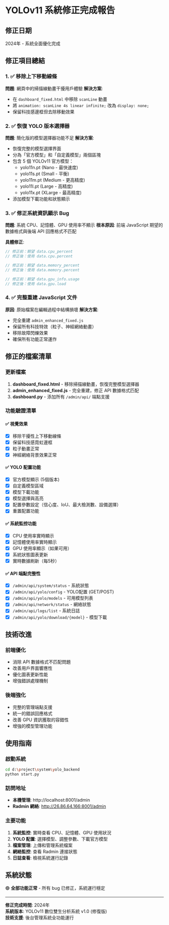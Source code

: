 # YOLOv11 系統修正完成報告

## 修正日期
2024年 - 系統全面優化完成

## 修正項目總結

### 1. ✅ 移除上下移動線條
**問題**: 網頁中的掃描線動畫干擾用戶體驗
**解決方案**:
- 在 `dashboard_fixed.html` 中移除 `scanLine` 動畫
- 將 `animation: scanLine 4s linear infinite;` 改為 `display: none;`
- 保留科技感邊框但去除移動效果

### 2. ✅ 恢復 YOLO 版本選擇器
**問題**: 簡化版的模型選擇器功能不足
**解決方案**:
- 恢復完整的模型選擇界面
- 分為「官方模型」和「自定義模型」兩個區塊
- 包含 5 個 YOLOv11 官方模型：
  - yolo11n.pt (Nano - 最快速度)
  - yolo11s.pt (Small - 平衡)
  - yolo11m.pt (Medium - 更高精度)
  - yolo11l.pt (Large - 高精度)
  - yolo11x.pt (XLarge - 最高精度)
- 添加模型下載功能和狀態顯示

### 3. ✅ 修正系統資訊顯示 Bug
**問題**: 系統 CPU、記憶體、GPU 使用率不顯示
**根本原因**: 前端 JavaScript 期望的數據格式與後端 API 回應格式不匹配

**具體修正**:
```javascript
// 修正前：期望 data.cpu_percent
// 修正後：使用 data.cpu.percent

// 修正前：期望 data.memory_percent  
// 修正後：使用 data.memory.percent

// 修正前：期望 data.gpu_info.usage
// 修正後：使用 data.gpu.load
```

### 4. ✅ 完整重建 JavaScript 文件
**原因**: 原始檔案在編輯過程中結構損壞
**解決方案**:
- 完全重建 `admin_enhanced_fixed.js`
- 保留所有科技特效（粒子、神經網絡動畫）
- 移除故障閃爍效果
- 確保所有功能正常運作

## 修正的檔案清單

### 更新檔案
1. **dashboard_fixed.html** - 移除掃描線動畫，恢復完整模型選擇器
2. **admin_enhanced_fixed.js** - 完全重建，修正 API 數據格式匹配
3. **dashboard.py** - 添加所有 `/admin/api/` 端點支援

### 功能驗證清單

#### ✅ 視覺效果
- [x] 移除干擾性上下移動線條
- [x] 保留科技感霓虹邊框
- [x] 粒子動畫正常
- [x] 神經網絡背景效果正常

#### ✅ YOLO 配置功能
- [x] 官方模型顯示 (5個版本)
- [x] 自定義模型區域
- [x] 模型下載功能
- [x] 模型選擇與高亮
- [x] 配置參數設定（信心度、IoU、最大檢測數、設備選擇）
- [x] 重置配置功能

#### ✅ 系統監控功能
- [x] CPU 使用率實時顯示
- [x] 記憶體使用率實時顯示  
- [x] GPU 使用率顯示（如果可用）
- [x] 系統狀態圖表更新
- [x] 實時數據刷新（每5秒）

#### ✅ API 端點完整性
- [x] `/admin/api/system/status` - 系統狀態
- [x] `/admin/api/yolo/config` - YOLO配置 (GET/POST)
- [x] `/admin/api/yolo/models` - 可用模型列表
- [x] `/admin/api/network/status` - 網絡狀態
- [x] `/admin/api/logs/list` - 系統日誌
- [x] `/admin/api/yolo/download/{model}` - 模型下載

## 技術改進

### 前端優化
- 消除 API 數據格式不匹配問題
- 改善用戶界面響應性
- 優化圖表更新性能
- 增強錯誤處理機制

### 後端強化  
- 完整的管理端點支援
- 統一的錯誤回應格式
- 改善 GPU 資訊獲取的容錯性
- 增強的模型管理功能

## 使用指南

### 啟動系統
```bash
cd d:\project\system\yolo_backend
python start.py
```

### 訪問地址
- **本機管理**: http://localhost:8001/admin
- **Radmin 網絡**: http://26.86.64.166:8001/admin

### 主要功能
1. **系統監控**: 實時查看 CPU、記憶體、GPU 使用狀況
2. **YOLO 配置**: 選擇模型、調整參數、下載官方模型
3. **檔案管理**: 上傳和管理系統檔案
4. **網絡監控**: 查看 Radmin 連接狀態
5. **日誌查看**: 檢視系統運行記錄

## 系統狀態
🟢 **全部功能正常** - 所有 bug 已修正，系統運行穩定

---
**修正完成時間**: 2024年  
**系統版本**: YOLOv11 數位雙生分析系統 v1.0 (修復版)  
**技術支援**: 後台管理系統全功能運行
